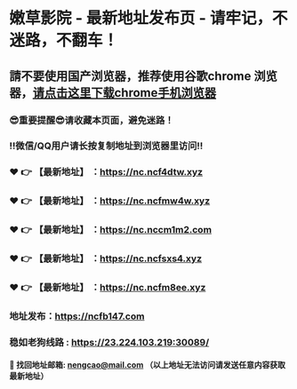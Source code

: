 # 嫩草影院 - 最新地址发布页 - 请牢记，不迷路，不翻车！

## 請不要使用国产浏览器，推荐使用谷歌chrome 浏览器，<a href = "https://www.google.cn/chrome/">请点击这里下载chrome手机浏览器</a>

### :sunglasses:重要提醒:sunglasses:请收藏本页面，避免迷路！
### ‼️微信/QQ用户请长按复制地址到浏览器里访问‼️

### :heart: :point_right: 【最新地址】 ：https://nc.ncf4dtw.xyz
### :heart: :point_right: 【最新地址】 ：https://nc.ncfmw4w.xyz
### :heart: :point_right: 【最新地址】 ：https://nc.nccm1m2.com
### :heart: :point_right: 【最新地址】 ：https://nc.ncfsxs4.xyz
### :heart: :point_right: 【最新地址】 ：https://nc.ncfm8ee.xyz

### 地址发布：https://ncfb147.com
### 稳如老狗线路 : https://23.224.103.219:30089/

#### :e-mail: __找回地址邮箱: nengcao@mail.com （以上地址无法访问请发送任意内容获取最新地址）__
